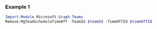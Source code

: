### Example 1
```powershell
Import-Module Microsoft.Graph.Teams
Remove-MgTeamScheduleTimeOff -TeamId $teamId -TimeOffId $timeOffId
```
